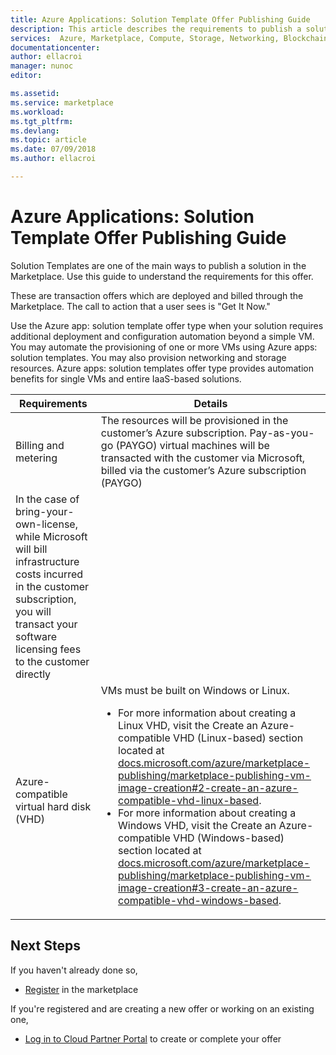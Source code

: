 ```yaml
---  
title: Azure Applications: Solution Template Offer Publishing Guide
description: This article describes the requirements to publish a solution template in the Marketplace
services:  Azure, Marketplace, Compute, Storage, Networking, Blockchain, Security
documentationcenter:
author: ellacroi
manager: nunoc
editor:

ms.assetid: 
ms.service: marketplace
ms.workload: 
ms.tgt_pltfrm: 
ms.devlang: 
ms.topic: article
ms.date: 07/09/2018
ms.author: ellacroi

---  
```


# Azure Applications: Solution Template Offer Publishing Guide

Solution Templates are one of the main ways to publish a solution in the Marketplace. Use this guide to understand the requirements for this offer. 

These are transaction offers which are deployed and billed through the Marketplace. The call to action that a user sees is "Get It Now."

Use the Azure app: solution template offer type when your solution requires additional deployment and configuration automation beyond a simple VM. You may automate the provisioning of one or more VMs using Azure apps: solution templates. You may also provision networking and storage resources. Azure apps: solution templates offer type provides automation benefits for single VMs and entire IaaS-based solutions.


|Requirements |Details  |
|---------|---------|
|Billing and metering    |  The resources will be provisioned in the customer’s Azure subscription. Pay-as-you-go (PAYGO) virtual machines will be transacted with the customer via Microsoft, billed via the customer’s Azure subscription (PAYGO) 
In the case of bring-your-own-license, while Microsoft will bill infrastructure costs incurred in the customer subscription, you will transact your software licensing fees to the customer directly        |
|Azure-compatible virtual hard disk (VHD)    |   VMs must be built on Windows or Linux.<ul> <li>For more information about creating a Linux VHD, visit the Create an Azure-compatible VHD (Linux-based) section located at [docs.microsoft.com/azure/marketplace-publishing/marketplace-publishing-vm-image-creation#2-create-an-azure-compatible-vhd-linux-based](https://docs.microsoft.com/azure/marketplace-publishing/marketplace-publishing-vm-image-creation#2-create-an-azure-compatible-vhd-linux-based).</li> <li>For more information about creating a Windows VHD, visit the Create an Azure-compatible VHD (Windows-based) section located at [docs.microsoft.com/azure/marketplace-publishing/marketplace-publishing-vm-image-creation#3-create-an-azure-compatible-vhd-windows-based](https://docs.microsoft.com/azure/marketplace-publishing/marketplace-publishing-vm-image-creation#3-create-an-azure-compatible-vhd-windows-based).</li> </ul>      |



## Next Steps
If you haven't already done so, 

- [Register](https://azuremarketplace.microsoft.com/sell) in the marketplace

If you're registered and are creating a new offer or working on an existing one,

- [Log in to Cloud Partner Portal](https://cloudpartner.azure.com) to create or complete your offer
